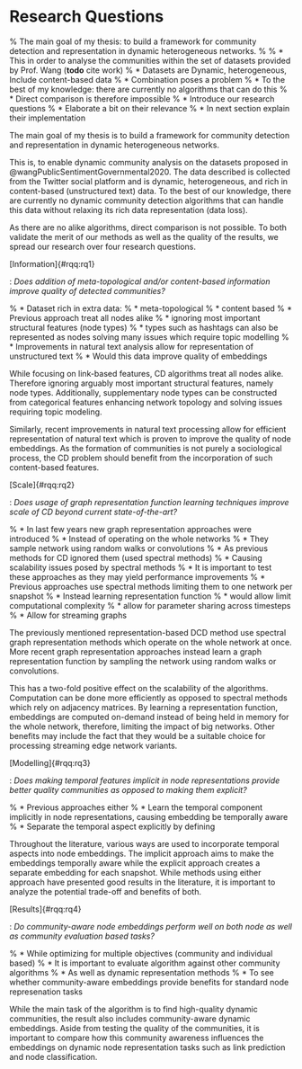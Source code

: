 # Research Questions

% The main goal of my thesis: to build a framework for community detection and representation in dynamic heterogeneous networks.
% 
% * This in order to analyse the communities within the set of datasets provided by Prof. Wang (**todo** cite work)
%   * Datasets are Dynamic, heterogeneous, Include content-based data
%   * Combination poses a problem
% * To the best of my knowledge: there are currently no algorithms that can do this
% * Direct comparison is therefore impossible
% * Introduce our research questions
%   * Elaborate a bit on their relevance
%   * In next section explain their implementation

The main goal of my thesis is to build a framework for community detection and representation in dynamic heterogeneous networks.

This is, to enable dynamic community analysis on the datasets proposed in @wangPublicSentimentGovernmental2020. The data described is collected from the Twitter social platform and is dynamic, heterogeneous, and rich in content-based (unstructured text) data. To the best of our knowledge, there are currently no dynamic community detection algorithms that can handle this data without relaxing its rich data representation (data loss).

As there are no alike algorithms, direct comparison is not possible. To both validate the merit of our methods as well as the quality of the results, we spread our research over four research questions.



[Information]{#rqq:rq1}

: *Does addition of meta-topological and/or content-based information improve quality of detected communities?*

% * Dataset rich in extra data: 
%   * meta-topological
%   * content based
% * Previous approach treat all nodes alike 
%   * ignoring most important structural features (node types)
%   * types such as hashtags can also be represented as nodes solving many issues which require topic modelling
% * Improvements in natural text analysis allow for representation of unstructured text
%   * Would this data improve quality of embeddings

While focusing on link-based features, CD algorithms treat all nodes alike. Therefore ignoring arguably most important structural features, namely node types. Additionally, supplementary node types can be constructed from categorical features enhancing network topology and solving issues requiring topic modeling.

Similarly, recent improvements in natural text processing allow for efficient representation of natural text which is proven to improve the quality of node embeddings. As the formation of communities is not purely a sociological process, the CD problem should benefit from the incorporation of such content-based features.



[Scale]{#rqq:rq2}

: *Does usage of graph representation function learning techniques improve scale of CD beyond current state-of-the-art?*

% * In last few years new graph representation approaches were introduced
%   * Instead of operating on the whole networks
%   * They sample network using random walks or convolutions
% * As previous methods for CD ignored them (used spectral methods)
%   * Causing scalability issues posed by spectral methods
%   * It is important to test these approaches as they may yield performance improvements
% * Previous approaches use spectral methods limiting them to one network per snapshot
% * Instead learning representation function
%   * would allow limit computational complexity
%   * allow for parameter sharing across timesteps
%   * Allow for streaming graphs

The previously mentioned representation-based DCD method use spectral graph representation methods which operate on the whole network at once. More recent graph representation approaches instead learn a graph representation function by sampling the network using random walks or convolutions.

This has a two-fold positive effect on the scalability of the algorithms. Computation can be done more efficiently as opposed to spectral methods which rely on adjacency matrices. By learning a representation function, embeddings are computed on-demand instead of being held in memory for the whole network, therefore, limiting the impact of big networks. Other benefits may include the fact that they would be a suitable choice for processing streaming edge network variants.



[Modelling]{#rqq:rq3}

: *Does making temporal features implicit in node representations provide better quality communities as opposed to making them explicit?*

% * Previous approaches either
%   * Learn the temporal component implicitly in node representations, causing embedding be temporally aware
%   * Separate the temporal aspect explicitly by defining 

Throughout the literature, various ways are used to incorporate temporal aspects into node embeddings. The implicit approach aims to make the embeddings temporally aware while the explicit approach creates a separate embedding for each snapshot. While methods using either approach have presented good results in the literature, it is important to analyze the potential trade-off and benefits of both.



[Results]{#rqq:rq4}

: *Do community-aware node embeddings perform well on both node as well as community evaluation based tasks?*

% * While optimizing for multiple objectives (community and individual based)
%   * It is important to evaluate algorithm against other community algorithms
%   * As well as dynamic representation methods
%   * To see whether community-aware embeddings provide benefits for standard node represenation tasks

While the main task of the algorithm is to find high-quality dynamic communities, the result also includes community-aware dynamic embeddings. Aside from testing the quality of the communities, it is important to compare how this community awareness influences the embeddings on dynamic node representation tasks such as link prediction and node classification.
